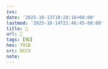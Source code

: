 ```yaml
---
ivs:
date: '2025-10-13T10:28:16+08:00'
lastmod: '2025-10-14T21:46:45-08:00'
title: 􃄸
url: 􃄸
tags: [礛]
hex: 791B
src: DCCV
note:
---
```

